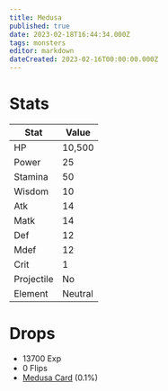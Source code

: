 ```yaml
---
title: Medusa
published: true
date: 2023-02-18T16:44:34.000Z
tags: monsters
editor: markdown
dateCreated: 2023-02-16T00:00:00.000Z
---
```


# Stats
|Stat|Value|
|-|-|
|HP|10,500|
|Power|25|
|Stamina|50|
|Wisdom|10|
|Atk|14|
|Matk|14|
|Def|12|
|Mdef|12|
|Crit|1|
|Projectile|No|
|Element|Neutral|

# Drops
 * 13700 Exp
 * 0 Flips
 * [Medusa Card](/items/medusa-card.md) (0.1%)
